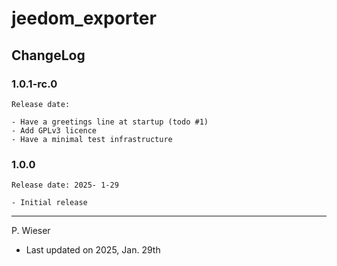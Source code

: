 # jeedom_exporter

## ChangeLog

### 1.0.1-rc.0

    Release date:

    - Have a greetings line at startup (todo #1)
    - Add GPLv3 licence
    - Have a minimal test infrastructure

### 1.0.0

    Release date: 2025- 1-29

    - Initial release

---
P. Wieser
- Last updated on 2025, Jan. 29th
